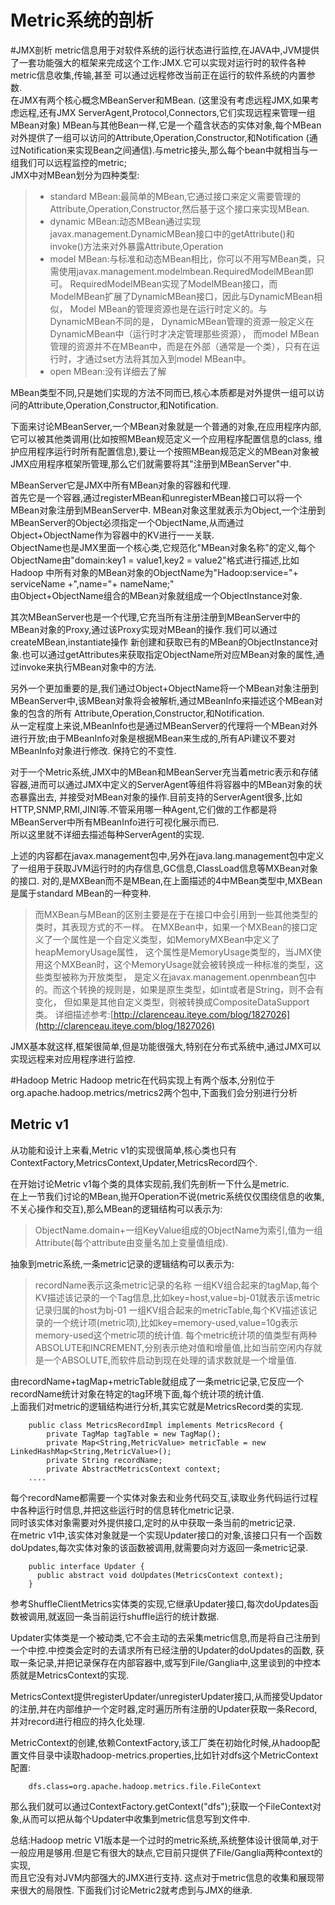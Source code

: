 Metric系统的剖析
====

#JMX剖析
metric信息用于对软件系统的运行状态进行监控,在JAVA中,JVM提供了一套功能强大的框架来完成这个工作:JMX.它可以实现对运行时的软件各种metric信息收集,传输,甚至
可以通过远程修改当前正在运行的软件系统的内置参数.  
在JMX有两个核心概念MBeanServer和MBean. (这里没有考虑远程JMX,如果考虑远程,还有JMX ServerAgent,Protocol,Connectors,它们实现远程来管理一组MBean对象)
MBean与其他Bean一样,它是一个蕴含状态的实体对象,每个MBean对外提供了一组可以访问的Attribute,Operation,Constructor,和Notification
(通过Notification来实现Bean之间通信).与metric接头,那么每个bean中就相当与一组我们可以远程监控的metric;  
JMX中对MBean划分为四种类型:

>+   standard MBean:最简单的MBean,它通过接口来定义需要管理的Attribute,Operation,Constructor,然后基于这个接口来实现MBean.
>+   dynamic MBean:动态MBean通过实现javax.management.DynamicMBean接口中的getAttribute()和invoke()方法来对外暴露Attribute,Operation
>+   model MBean:与标准和动态MBean相比，你可以不用写MBean类，只需使用javax.management.modelmbean.RequiredModelMBean即可。
RequiredModelMBean实现了ModelMBean接口，而ModelMBean扩展了DynamicMBean接口，因此与DynamicMBean相似，
Model MBean的管理资源也是在运行时定义的。与DynamicMBean不同的是，
DynamicMBean管理的资源一般定义在DynamicMBean中（运行时才决定管理那些资源），
而model MBean管理的资源并不在MBean中，而是在外部（通常是一个类），只有在运行时，才通过set方法将其加入到model MBean中。
>+   open MBean:没有详细去了解

MBean类型不同,只是她们实现的方法不同而已,核心本质都是对外提供一组可以访问的Attribute,Operation,Constructor,和Notification.

下面来讨论MBeanServer,一个MBean对象就是一个普通的对象,在应用程序内部,它可以被其他类调用(比如按照MBean规范定义一个应用程序配置信息的class,
维护应用程序运行时所有配置信息),要让一个按照MBean规范定义的MBean对象被JMX应用程序框架所管理,那么它们就需要将其"注册到MBeanServer"中.  

MBeanServer它是JMX中所有MBean对象的容器和代理.  
首先它是一个容器,通过registerMBean和unregisterMBean接口可以将一个MBean对象注册到MBeanServer中.
MBean对象这里就表示为Object,一个注册到MBeanServer的Object必须指定一个ObjectName,从而通过Object+ObjectName作为容器中的KV进行一一关联.  
ObjectName也是JMX里面一个核心类,它规范化"MBean对象名称"的定义,每个ObjectName由"domain:key1 = value1,key2 = value2"格式进行描述,比如Hadoop
中所有对象的MBean对象的ObjectName为"Hadoop:service="+ serviceName +",name="+ nameName;"    
由Object+ObjectName组合的MBean对象就组成一个ObjectInstance对象.

其次MBeanServer也是一个代理,它充当所有注册注册到MBeanServer中的MBean对象的Proxy,通过该Proxy实现对MBean的操作.我们可以通过createMBean,instantiate操作
新创建和获取已有的MBean的ObjectInstance对象.也可以通过getAttributes来获取指定ObjectName所对应MBean对象的属性,通过invoke来执行MBean对象中的方法.

另外一个更加重要的是,我们通过Object+ObjectName将一个MBean对象注册到MBeanServer中,该MBean对象将会被解析,通过MBeanInfo来描述这个MBean对象的包含的所有
Attribute,Operation,Constructor,和Notification.  
从一定程度上来说,MBeanInfo也是通过MBeanServer的代理将一个MBean对外进行开放;由于MBeanInfo对象是根据MBean来生成的,所有APi建议不要对MBeanInfo对象进行修改.
保持它的不变性.

对于一个Metric系统,JMX中的MBean和MBeanServer充当着metric表示和存储容器,进而可以通过JMX中定义的ServerAgent等组件将容器中的MBean对象的状态暴露出去,
并接受对MBean对象的操作.目前支持的ServerAgent很多,比如HTTP,SNMP,RMI,JINI等.不管采用哪一种Agent,它们做的工作都是将MBeanServer中所有MBeanInfo进行可视化展示而已.  
所以这里就不详细去描述每种ServerAgent的实现.

上述的内容都在javax.management包中,另外在java.lang.management包中定义了一组用于获取JVM运行时的内存信息,GC信息,ClassLoad信息等MXBean对象的接口. 
对的,是MXBean而不是MBean,在上面描述的4中MBean类型中,MXBean是属于standard MBean的一种变种.

>而MXBean与MBean的区别主要是在于在接口中会引用到一些其他类型的类时，其表现方式的不一样。
>在MXBean中，如果一个MXBean的接口定义了一个属性是一个自定义类型，如MemoryMXBean中定义了heapMemoryUsage属性，
>这个属性是MemoryUsage类型的，当JMX使用这个MXBean时，这个MemoryUsage就会被转换成一种标准的类型，这些类型被称为开放类型，
>是定义在javax.management.openmbean包中的。而这个转换的规则是，如果是原生类型，如int或者是String，则不会有变化，
>但如果是其他自定义类型，则被转换成CompositeDataSupport类。
>详细描述参考:[http://clarenceau.iteye.com/blog/1827026](http://clarenceau.iteye.com/blog/1827026)

JMX基本就这样,框架很简单,但是功能很强大,特别在分布式系统中,通过JMX可以实现远程来对应用程序进行监控.

#Hadoop Metric
Hadoop metric在代码实现上有两个版本,分别位于org.apache.hadoop.metrics/metrics2两个包中,下面我们会分别进行分析

##  Metric v1
从功能和设计上来看,Metric v1的实现很简单,核心类也只有ContextFactory,MetricsContext,Updater,MetricsRecord四个.

在开始讨论Metric v1每个类的具体实现前,我们先剖析一下什么是metric.  
在上一节我们讨论的MBean,抛开Operation不说(metric系统仅仅围绕信息的收集,不关心操作和交互),那么MBean的逻辑结构可以表示为:

>ObjectName.domain+一组KeyValue组成的ObjectName为索引,值为一组Attribute(每个attribute由变量名加上变量值组成).
  
抽象到metric系统,一条metric记录的逻辑结构可以表示为:

>recordName表示这条metric记录的名称
>一组KV组合起来的tagMap,每个KV描述该记录的一个Tag信息,比如key=host,value=bj-01就表示该metric记录归属的host为bj-01
>一组KV组合起来的metricTable,每个KV描述该记录的一个统计项(metric项),比如key=memory-used,value=10g表示memory-used这个metric项的统计值.
>每个metric统计项的值类型有两种ABSOLUTE和INCREMENT,分别表示绝对值和增量值,比如当前空闲内存就是一个ABSOLUTE,而软件启动到现在处理的请求数就是一个增量值.

由recordName+tagMap+metricTable就组成了一条metric记录,它反应一个recordName统计对象在特定的tag环境下面,每个统计项的统计值.   
上面我们对metric的逻辑结构进行分析,其实它就是MetricsRecord类的实现.

        public class MetricsRecordImpl implements MetricsRecord {
            private TagMap tagTable = new TagMap();
            private Map<String,MetricValue> metricTable = new LinkedHashMap<String,MetricValue>();
            private String recordName;
            private AbstractMetricsContext context;        
        ....

每个recordName都需要一个实体对象去和业务代码交互,读取业务代码运行过程中各种运行时信息,并把这些运行时的信息转化metric记录.  
同时该实体对象需要对外提供接口,定时的从中获取一条当前的metric记录.  
在metric v1中,该实体对象就是一个实现Updater接口的对象,该接口只有一个函数doUpdates,每次实体对象的该函数被调用,就需要向对方返回一条metric记录.

        public interface Updater {
          public abstract void doUpdates(MetricsContext context);        
        }
        
参考ShuffleClientMetrics实体类的实现,它继承Updater接口,每次doUpdates函数被调用,就返回一条当前运行shuffle运行的统计数据.

Updater实体类是一个被动类,它不会主动的去采集metric信息,而是将自己注册到一个中控.中控类会定时的去请求所有已经注册的Updater的doUpdates的函数,
获取一条记录,并把记录保存在内部容器中,或写到File/Ganglia中,这里谈到的中控本质就是MetricsContext的实现.  

MetricsContext提供registerUpdater/unregisterUpdater接口,从而接受Updator的注册,并在内部维护一个定时器,定时遍历所有注册的Updater获取一条Record,
并对record进行相应的持久化处理.

MetricContext的创建,依赖ContextFactory,该工厂类在初始化时候,从hadoop配置文件目录中读取hadoop-metrics.properties,比如针对dfs这个MetricContext配置:  

        dfs.class=org.apache.hadoop.metrics.file.FileContext  

那么我们就可以通过ContextFactory.getContext("dfs");获取一个FileContext对象,从而可以把从每个Updater中收集到metric信息写到文件中.

总结:Hadoop metric V1版本是一个过时的metric系统,系统整体设计很简单,对于一般应用是够用.但是它有很大的缺点,它目前只提供了File/Ganglia两种context的实现,  
而且它没有对JVM内部强大的JMX进行支持.  这点对于metric信息的收集和展现带来很大的局限性. 下面我们讨论Metric2就考虑到与JMX的继承.

